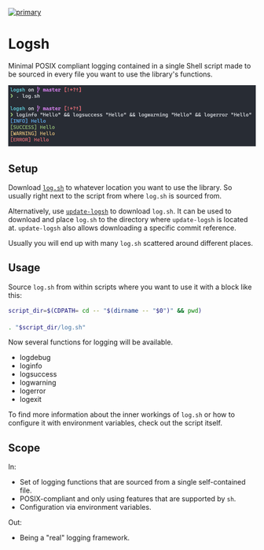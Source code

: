 [![primary](https://github.com/trallnag/logsh/actions/workflows/primary.yaml/badge.svg)](https://github.com/trallnag/logsh/actions/workflows/primary.yaml)

# Logsh

Minimal POSIX compliant logging contained in a single Shell script
made to be sourced in every file you want to use the library's functions.

![screenshot-console-logsh](images/screenshot-console-logsh.png)

## Setup

Download [`log.sh`](log.sh) to whatever location you want to use the library.
So usually right next to the script from where `log.sh` is sourced from.

Alternatively, use [`update-logsh`](update-logsh) to download `log.sh`.
It can be used to download and place `log.sh` to the directory where
`update-logsh` is located at. `update-logsh` also allows
downloading a specific commit reference.

Usually you will end up with many `log.sh` scattered around different places.

## Usage

Source `log.sh` from within scripts where you want to use it with a block like this:

```sh
script_dir=$(CDPATH= cd -- "$(dirname -- "$0")" && pwd)

. "$script_dir/log.sh"
```

Now several functions for logging will be available.

* logdebug
* loginfo
* logsuccess
* logwarning
* logerror
* logexit

To find more information about the inner workings of `log.sh` or how to
configure it with environment variables, check out the script itself.

## Scope

In:

* Set of logging functions that are sourced from a single self-contained file.
* POSIX-compliant and only using features that are supported by `sh`.
* Configuration via environment variables.

Out:

* Being a "real" logging framework.
